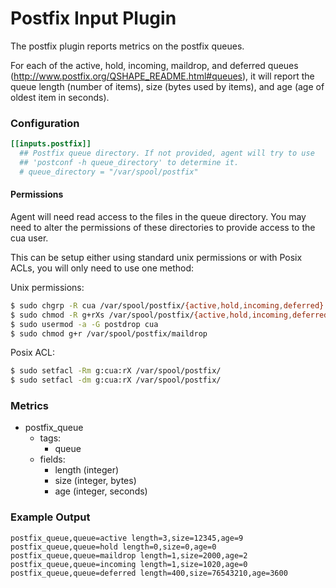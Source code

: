 # Postfix Input Plugin

The postfix plugin reports metrics on the postfix queues.

For each of the active, hold, incoming, maildrop, and deferred queues
(http://www.postfix.org/QSHAPE_README.html#queues), it will report the queue
length (number of items), size (bytes used by items), and age (age of oldest
item in seconds).

### Configuration

```toml
[[inputs.postfix]]
  ## Postfix queue directory. If not provided, agent will try to use
  ## 'postconf -h queue_directory' to determine it.
  # queue_directory = "/var/spool/postfix"
```

#### Permissions

Agent will need read access to the files in the queue directory.  You may
need to alter the permissions of these directories to provide access to the
cua user.

This can be setup either using standard unix permissions or with Posix ACLs,
you will only need to use one method:

Unix permissions:
```sh
$ sudo chgrp -R cua /var/spool/postfix/{active,hold,incoming,deferred}
$ sudo chmod -R g+rXs /var/spool/postfix/{active,hold,incoming,deferred}
$ sudo usermod -a -G postdrop cua
$ sudo chmod g+r /var/spool/postfix/maildrop
```

Posix ACL:
```sh
$ sudo setfacl -Rm g:cua:rX /var/spool/postfix/
$ sudo setfacl -dm g:cua:rX /var/spool/postfix/
```

### Metrics

- postfix_queue
  - tags:
    - queue
  - fields:
    - length (integer)
    - size (integer, bytes)
    - age (integer, seconds)


### Example Output

```
postfix_queue,queue=active length=3,size=12345,age=9
postfix_queue,queue=hold length=0,size=0,age=0
postfix_queue,queue=maildrop length=1,size=2000,age=2
postfix_queue,queue=incoming length=1,size=1020,age=0
postfix_queue,queue=deferred length=400,size=76543210,age=3600
```
